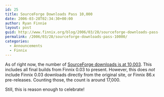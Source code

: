 ```yaml
---
id: 25
title: SourceForge Downloads Pass 10,000
date: 2006-03-28T02:34:30+00:00
author: Ryan Finnie
layout: post
guid: http://www.finnix.org/blog/2006/03/28/sourceforge-downloads-pass-10000/
permalink: /2006/03/28/sourceforge-downloads-pass-10000/
categories:
  - Announcements
  - Finnix
---
```

As of right now, the number of [SourceForge downloads is at 10,003](http://sourceforge.net/project/showfiles.php?group_id=3892). This includes all final builds from Finnix 0.03 to present. However, this does _not_ include Finnix 0.03 downloads directly from the original site, or Finnix 86.x pre-releases. Counting those, the count is around 17,000.

Still, this is reason enough to celebrate!
